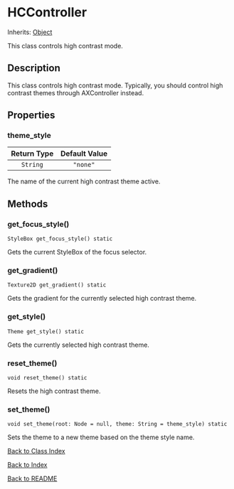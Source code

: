 # HCController
Inherits: [Object](https://docs.godotengine.org/en/stable/classes/class_object.html)

This class controls high contrast mode.

## Description

This class controls high contrast mode. Typically, you should control high contrast themes through AXController instead.

## Properties


### theme_style

| Return Type | Default Value |
|:-------------:|:-------------:|
| ``String`` | ``"none"``

The name of the current high contrast theme active.


## Methods

### get_focus_style()
``StyleBox get_focus_style() static``

Gets the current StyleBox of the focus selector.

### get_gradient()
``Texture2D get_gradient() static``

Gets the gradient for the currently selected high contrast theme.

### get_style()
``Theme get_style() static``

Gets the currently selected high contrast theme.

### reset_theme()
``void reset_theme() static``

Resets the high contrast theme.

### set_theme()
``void set_theme(root: Node = null, theme: String = theme_style) static``

Sets the theme to a new theme based on the theme style name.

[Back to Class Index](../classes.md)

[Back to Index](../index.md)

[Back to README](../../../README.md)

